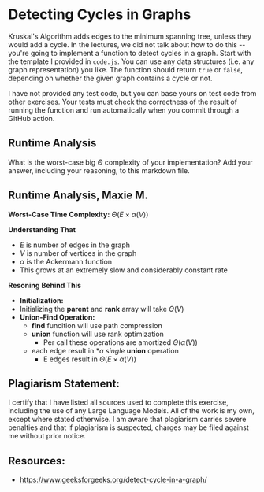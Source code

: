 # Detecting Cycles in Graphs

Kruskal's Algorithm adds edges to the minimum spanning tree, unless they would
add a cycle. In the lectures, we did not talk about how to do this -- you're
going to implement a function to detect cycles in a graph. Start with the
template I provided in `code.js`. You can use any data structures (i.e. any
graph representation) you like. The function should return `true` or `false`,
depending on whether the given graph contains a cycle or not.

I have not provided any test code, but you can base yours on test code from
other exercises. Your tests must check the correctness of the result of running
the function and run automatically when you commit through a GitHub action.

## Runtime Analysis

What is the worst-case big $\Theta$ complexity of your implementation? Add your
answer, including your reasoning, to this markdown file.

## Runtime Analysis, Maxie M. 
**Worst-Case Time Complexity:** $\Theta(E \times \alpha(V))$

  **Understanding That** 
  - $E$ is number of edges in the graph
  - $V$ is number of vertices in the graph
  - $\alpha$ is the Ackermann function
  -  This grows at an extremely slow and considerably constant rate
      
**Resoning Behind This** 
- **Initialization:** 
 - Initializing the **parent** and **rank** array will take $\Theta(V)$
- **Union-Find Operation:**
  - **find** funcition will use path compression
  - **union** function will use rank optimization
    - Per call these operations are amortized $\Theta(\alpha(V))$
  - each edge result in **a single* **union** operation
    - E edges result in $\Theta(E \times \alpha(V))$


## Plagiarism Statement:
I certify that I have listed all sources used to complete this exercise, including the use of any Large Language Models. All of the work is my own, except where stated otherwise. I am aware that plagiarism carries severe penalties and that if plagiarism is suspected, charges may be filed against me without prior notice.

## Resources:
- https://www.geeksforgeeks.org/detect-cycle-in-a-graph/
